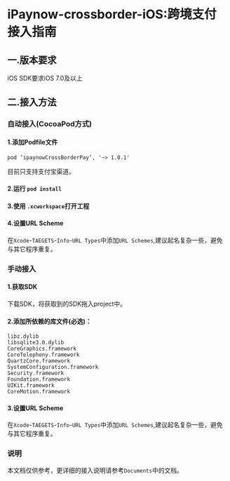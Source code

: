 # iPaynow-crossborder-iOS:跨境支付接入指南
## 一.版本要求
iOS SDK要求iOS 7.0及以上
## 二.接入方法
### 自动接入(CocoaPod方式)
#### 1.添加Podfile文件

```
pod ‘ipaynowCrossBorderPay’, '~> 1.0.1'
```

目前只支持支付宝渠道。

#### 2.运行 `pod install`
#### 3.使用 `.xcworkspace`打开工程
#### 4.设置URL Scheme
在`Xcode`-`TAEGETS`-`Info`-`URL Types`中添加`URL Schemes`,建议起名复杂一些，避免与其它程序重复。

### 手动接入
#### 1.获取SDK 
下载SDK，将获取到的SDK拖入project中。
#### 2.添加所依赖的库文件(必选)：
```
libz.dylib
libsqlite3.0.dylib
CoreGraphics.framework
CoreTelephony.framework
QuartzCore.framework
SystemConfiguration.framework
Security.framework
Foundation.framework
UIKit.framework
CoreMotion.framework 
```
#### 3.设置URL Scheme
在`Xcode`-`TAEGETS`-`Info`-`URL Types`中添加`URL Schemes`,建议起名复杂一些，避免与其它程序重复。

### 说明
本文档仅供参考，更详细的接入说明请参考`Documents`中的文档。


